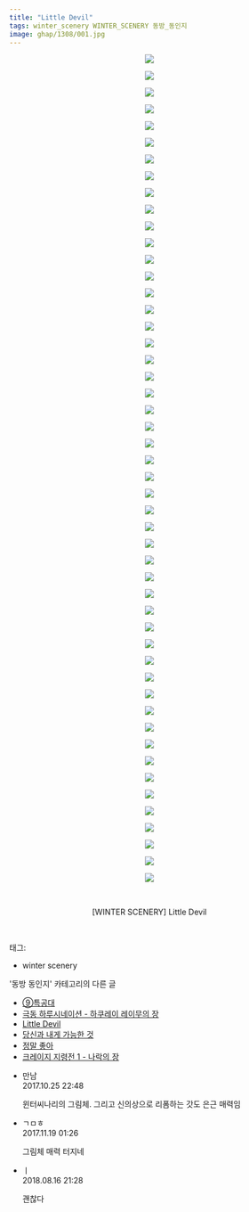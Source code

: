 ```yaml
---
title: "Little Devil"
tags: winter_scenery WINTER_SCENERY 동방_동인지
image: ghap/1308/001.jpg
---
```

<div class="article">
<p style="text-align: center; clear: none; float: none;"><img src="{{ site.nasurl }}/ghap/1308/001.jpg"/></p>
<p style="text-align: center; clear: none; float: none;"><img src="{{ site.nasurl }}/ghap/1308/002.jpg"/></p>
<p style="text-align: center; clear: none; float: none;"><img src="{{ site.nasurl }}/ghap/1308/003.jpg"/></p>
<p style="text-align: center; clear: none; float: none;"><img src="{{ site.nasurl }}/ghap/1308/004.jpg"/></p>
<p style="text-align: center; clear: none; float: none;"><img src="{{ site.nasurl }}/ghap/1308/005.jpg"/></p>
<p style="text-align: center; clear: none; float: none;"><img src="{{ site.nasurl }}/ghap/1308/006.jpg"/></p>
<p style="text-align: center; clear: none; float: none;"><img src="{{ site.nasurl }}/ghap/1308/007.jpg"/></p>
<p style="text-align: center; clear: none; float: none;"><img src="{{ site.nasurl }}/ghap/1308/008.jpg"/></p>
<p style="text-align: center; clear: none; float: none;"><img src="{{ site.nasurl }}/ghap/1308/009.jpg"/></p>
<p style="text-align: center; clear: none; float: none;"><img src="{{ site.nasurl }}/ghap/1308/010.jpg"/></p>
<p style="text-align: center; clear: none; float: none;"><img src="{{ site.nasurl }}/ghap/1308/011.jpg"/></p>
<p style="text-align: center; clear: none; float: none;"><img src="{{ site.nasurl }}/ghap/1308/012.jpg"/></p>
<p style="text-align: center; clear: none; float: none;"><img src="{{ site.nasurl }}/ghap/1308/013.jpg"/></p>
<p style="text-align: center; clear: none; float: none;"><img src="{{ site.nasurl }}/ghap/1308/014.jpg"/></p>
<p style="text-align: center; clear: none; float: none;"><img src="{{ site.nasurl }}/ghap/1308/015.jpg"/></p>
<p style="text-align: center; clear: none; float: none;"><img src="{{ site.nasurl }}/ghap/1308/016.jpg"/></p>
<p style="text-align: center; clear: none; float: none;"><img src="{{ site.nasurl }}/ghap/1308/017.jpg"/></p>
<p style="text-align: center; clear: none; float: none;"><img src="{{ site.nasurl }}/ghap/1308/018.jpg"/></p>
<p style="text-align: center; clear: none; float: none;"><img src="{{ site.nasurl }}/ghap/1308/019.jpg"/></p>
<p style="text-align: center; clear: none; float: none;"><img src="{{ site.nasurl }}/ghap/1308/020.jpg"/></p>
<p style="text-align: center; clear: none; float: none;"><img src="{{ site.nasurl }}/ghap/1308/021.jpg"/></p>
<p style="text-align: center; clear: none; float: none;"><img src="{{ site.nasurl }}/ghap/1308/022.jpg"/></p>
<p style="text-align: center; clear: none; float: none;"><img src="{{ site.nasurl }}/ghap/1308/023.jpg"/></p>
<p style="text-align: center; clear: none; float: none;"><img src="{{ site.nasurl }}/ghap/1308/024.jpg"/></p>
<p style="text-align: center; clear: none; float: none;"><img src="{{ site.nasurl }}/ghap/1308/025.jpg"/></p>
<p style="text-align: center; clear: none; float: none;"><img src="{{ site.nasurl }}/ghap/1308/026.jpg"/></p>
<p style="text-align: center; clear: none; float: none;"><img src="{{ site.nasurl }}/ghap/1308/027.jpg"/></p>
<p style="text-align: center; clear: none; float: none;"><img src="{{ site.nasurl }}/ghap/1308/028.jpg"/></p>
<p style="text-align: center; clear: none; float: none;"><img src="{{ site.nasurl }}/ghap/1308/029.jpg"/></p>
<p style="text-align: center; clear: none; float: none;"><img src="{{ site.nasurl }}/ghap/1308/030.jpg"/></p>
<p style="text-align: center; clear: none; float: none;"><img src="{{ site.nasurl }}/ghap/1308/031.jpg"/></p>
<p style="text-align: center; clear: none; float: none;"><img src="{{ site.nasurl }}/ghap/1308/032.jpg"/></p>
<p style="text-align: center; clear: none; float: none;"><img src="{{ site.nasurl }}/ghap/1308/033.jpg"/></p>
<p style="text-align: center; clear: none; float: none;"><img src="{{ site.nasurl }}/ghap/1308/034.jpg"/></p>
<p style="text-align: center; clear: none; float: none;"><img src="{{ site.nasurl }}/ghap/1308/035.jpg"/></p>
<p style="text-align: center; clear: none; float: none;"><img src="{{ site.nasurl }}/ghap/1308/036.jpg"/></p>
<p style="text-align: center; clear: none; float: none;"><img src="{{ site.nasurl }}/ghap/1308/037.jpg"/></p>
<p style="text-align: center; clear: none; float: none;"><img src="{{ site.nasurl }}/ghap/1308/038.jpg"/></p>
<p style="text-align: center; clear: none; float: none;"><img src="{{ site.nasurl }}/ghap/1308/039.jpg"/></p>
<p style="text-align: center; clear: none; float: none;"><img src="{{ site.nasurl }}/ghap/1308/040.jpg"/></p>
<p style="text-align: center; clear: none; float: none;"><img src="{{ site.nasurl }}/ghap/1308/041.jpg"/></p>
<p style="text-align: center; clear: none; float: none;"><img src="{{ site.nasurl }}/ghap/1308/042.jpg"/></p>
<p style="text-align: center; clear: none; float: none;"><img src="{{ site.nasurl }}/ghap/1308/043.jpg"/></p>
<p style="text-align: center; clear: none; float: none;"><img src="{{ site.nasurl }}/ghap/1308/044.jpg"/></p>
<p style="text-align: center; clear: none; float: none;"><img src="{{ site.nasurl }}/ghap/1308/045.jpg"/></p>
<p style="text-align: center; clear: none; float: none;"><img src="{{ site.nasurl }}/ghap/1308/046.jpg"/></p>
<p style="text-align: center; clear: none; float: none;"><img src="{{ site.nasurl }}/ghap/1308/047.jpg"/></p>
<p style="text-align: center; clear: none; float: none;"><img src="{{ site.nasurl }}/ghap/1308/048.jpg"/></p>
<p style="text-align: center; clear: none; float: none;"><img src="{{ site.nasurl }}/ghap/1308/049.jpg"/></p>
<p style="text-align: center; clear: none; float: none;"><img src="{{ site.nasurl }}/ghap/1308/050.jpg"/></p>
<p style="text-align: center; clear: none; float: none;"><br/></p>
<p style="text-align: center; clear: none; float: none;">[WINTER SCENERY] Little Devil</p>
<p><br/></p>
</div><div class="tagTrail">
<p>태그: </p>
<ul>
<li>winter scenery</li>
</ul>
</div><div class="another">
<p>'동방 동인지' 카테고리의 다른 글</p>
<ul>
<li><a href="/2016-08-03-ghap_1310">⑨특공대</a></li>
<li><a href="/2016-08-03-ghap_1309">극동 하루시네이션 - 하쿠레이 레이무의 장</a></li>
<li><a href="/2016-08-03-ghap_1308">Little Devil</a></li>
<li><a href="/2016-08-02-ghap_1306">당신과 내게 가능한 것</a></li>
<li><a href="/2016-08-02-ghap_1305">정말 좋아</a></li>
<li><a href="/2016-08-02-ghap_1304">크레이지 지령전 1 - 나락의 장</a></li>
</ul>
</div><div class="cb_module cb_fluid">
<div class="cb_wrt cb_profile">
<div class="comment">
<ul>
<li class="cb_thumb_off" id="comment15114416">
<div class="cb_comment_area">
<div class="cb_info_area">
<div class="cb_section">
<span class="cb_nick_name">만남</span>
</div>
<div class="cb_section">
<span class="cb_date">2017.10.25 22:48 </span>
</div>
</div>
<div class="cb_dsc_comment">
<p class="cb_dsc">
											윈터씨나리의 그림체. 그리고 신의상으로 리폼하는 갓도 은근 매력임
										</p>
</div>
</div></li>
<li class="cb_thumb_off" id="comment15132254">
<div class="cb_comment_area">
<div class="cb_info_area">
<div class="cb_section">
<span class="cb_nick_name">ㄱㅁㅎ</span>
</div>
<div class="cb_section">
<span class="cb_date">2017.11.19 01:26 </span>
</div>
</div>
<div class="cb_dsc_comment">
<p class="cb_dsc">
											그림체 매력 터지네
										</p>
</div>
</div></li>
<li class="cb_thumb_off" id="comment15310337">
<div class="cb_comment_area">
<div class="cb_info_area">
<div class="cb_section">
<span class="cb_nick_name">ㅣ</span>
</div>
<div class="cb_section">
<span class="cb_date">2018.08.16 21:28 </span>
</div>
</div>
<div class="cb_dsc_comment">
<p class="cb_dsc">
											괜찮다
										</p>
</div>
</div></li>
</ul>
</div>
</div><!-- commentList close -->
</div>